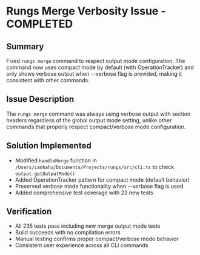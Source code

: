 # Rungs Merge Verbosity Issue - COMPLETED

## Summary
Fixed `rungs merge` command to respect output mode configuration. The command now uses compact mode by default (with OperationTracker) and only shows verbose output when --verbose flag is provided, making it consistent with other commands.

## Issue Description
The `rungs merge` command was always using verbose output with section headers regardless of the global output mode setting, unlike other commands that properly respect compact/verbose mode configuration.

## Solution Implemented
- Modified `handleMerge` function in `/Users/camhahu/Documents/Projects/rungs/src/cli.ts` to check `output.getOutputMode()`
- Added OperationTracker pattern for compact mode (default behavior)
- Preserved verbose mode functionality when --verbose flag is used
- Added comprehensive test coverage with 22 new tests

## Verification
- All 235 tests pass including new merge output mode tests
- Build succeeds with no compilation errors
- Manual testing confirms proper compact/verbose mode behavior
- Consistent user experience across all CLI commands